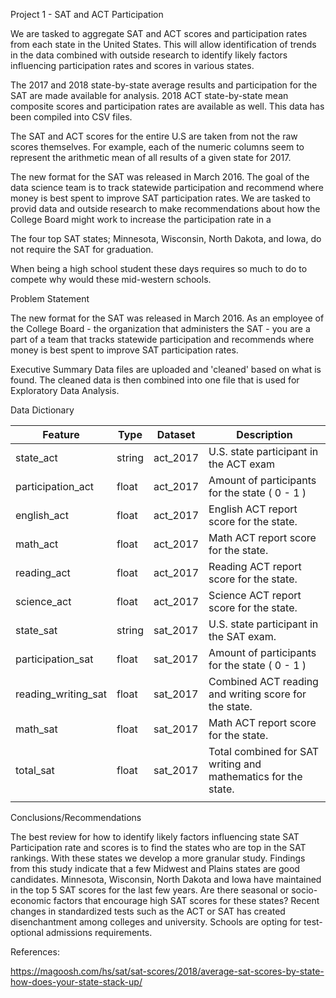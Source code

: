 

Project 1 - SAT and ACT Participation

We are tasked to aggregate SAT and ACT scores and participation rates from each state in the United States. This will allow identification of trends in the data combined with outside research to identify likely factors influencing participation rates and scores in various states.

The 2017 and 2018 state-by-state average results and participation for the SAT are made available for analysis. 2018 ACT state-by-state mean composite scores and participation rates are available as well.  This data has been compiled into CSV files.

The SAT and ACT scores for the entire U.S are taken from not the raw scores themselves. For example, each of the numeric columns seem to represent the arithmetic mean of all results of a given state for 2017.


The new format for the SAT was released in March 2016. The goal of the data science team is to track statewide participation and recommend where money is best spent to improve SAT participation rates. We are tasked to provid data and outside research to make recommendations about how the College Board might work to increase the participation rate in a <state>


The four top SAT states; Minnesota, Wisconsin, North Dakota, and Iowa, do not require the SAT for graduation.

When being a high school student these days requires so much to do to compete why would these mid-western schools. 



Problem Statement

The new format for the SAT was released in March 2016. As an employee of the College Board - the organization that administers the SAT - you are a part of a team that tracks statewide participation and recommends where money is best spent to improve SAT participation rates.

Executive Summary
Data files are uploaded and 'cleaned' based on what is found. The cleaned data is then combined into one file that is used for Exploratory Data Analysis.

Data Dictionary

| Feature             	| Type   	| Dataset  	| Description                                                   	|
|---------------------	|--------	|----------	|---------------------------------------------------------------	|
| state_act           	| string 	| act_2017 	| U.S. state participant in the ACT exam                        	|
| participation_act   	| float  	| act_2017 	| Amount of participants for the state ( 0 - 1 )                	|
| english_act         	| float  	| act_2017 	| English ACT report score for the state.                       	|
| math_act            	| float  	| act_2017 	| Math ACT report score for the state.                          	|
| reading_act         	| float  	| act_2017 	| Reading ACT report score for the state.                       	|
| science_act         	| float  	| act_2017 	| Science ACT report score for the state.                       	|
| state_sat           	| string 	| sat_2017 	| U.S. state participant in the SAT exam.                       	|
| participation_sat   	| float  	| sat_2017 	| Amount of participants for the state ( 0 - 1 )                	|
| reading_writing_sat 	| float  	| sat_2017 	| Combined ACT reading and writing score for the state.         	|
| math_sat            	| float  	| sat_2017 	| Math ACT report score for the state.                          	|
| total_sat           	| float  	| sat_2017 	| Total combined for SAT writing and mathematics for the state. 	|
|                     	|        	|          	|                                                               	|


Conclusions/Recommendations

The best review for how to identify likely factors influencing state SAT Participation rate and scores is to find the states who are top in the SAT rankings. With these states we develop a more granular study. Findings from this study indicate that a few Midwest and Plains states are good candidates. Minnesota, Wisconsin, North Dakota and Iowa have maintained in the top 5 SAT scores for the last few years. Are there seasonal or socio-economic factors that encourage high SAT scores for these states? Recent changes in standardized tests such as the ACT or SAT has created disenchantment among colleges and university. Schools are opting for test-optional admissions requirements.





References:

https://magoosh.com/hs/sat/sat-scores/2018/average-sat-scores-by-state-how-does-your-state-stack-up/












